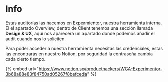 # Info

Estas auditorías las hacemos en Expermientor, nuestra herramienta interna. El el apartado Overview, dentro de Client tenemos una sección llamada **Design & UX**, aquí nos aparecerá un apartado donde podemos añadir el audit cuando nos lo soliciten.

Para poder acceder a nuestra herramienta necesitas las credenciales, estas las encontrarás en nuestro Notion, por seguridad la contraseña cambia cada cierto tiempo.

{% embed url="https://www.notion.so/producthackers/WGA-Experimentor-3b68a88e83f84750ad05267f8befceda" %}

